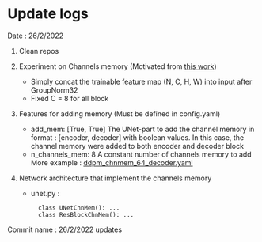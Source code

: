 # Update logs

Date : 26/2/2022
1. Clean repos
2. Experiment on Channels memory (Motivated from [this work](https://nvlabs.github.io/instant-ngp/))

    - Simply concat the trainable feature map (N, C, H, W) into input after GroupNorm32
    - Fixed C = 8 for all block

3. Features for adding memory (Must be defined in config.yaml)
    - add_mem: [True, True]
    The UNet-part to add the channel memory in format : [encoder, decoder] with boolean values. In this case, the channel memory were added to both encoder and decoder block
    - n_channels_mem: 8
    A constant number of channels memory to add
    More example : [ddpm_chnmem_64_decoder.yaml](./config/Uncondition_Image/ddpm_chnmem_64_decoder.yaml)

4. Network architecture that implement the channels memory

    - unet.py : 

            class UNetChnMem(): ...
            class ResBlockChnMem(): ...

Commit name : 26/2/2022 updates
